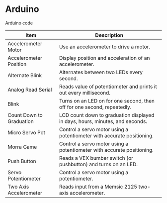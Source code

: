 Arduino
=======

Arduino code

<table>
<thead>
<tr>
<th>Item</th>
<th>Description</th>
</tr>
</thead>
<tbody>
<tr>
<td>Accelerometer Motor</td>
<td>Use an accelerometer to drive a motor.</td>
</tr>
<tr>
<td>Accelerometer Position</td>
<td>Display position and acceleration of an accelerometer.</td>
</tr>
<tr>
<td>Alternate Blink</td>
<td>Alternates between two LEDs every second.</td>
</tr>
<tr>
<td>Analog Read Serial</td>
<td>Reads value of potentiometer and prints it out every millisecond.</td>
</tr>
<tr>
<td>Blink</td>
<td>Turns on an LED on for one second, then off for one second, repeatedly.</td>
</tr>
<tr>
<td>Count Down to Graduation</td>
<td>LCD count down to graduation displayed in days, hours, minutes, and seconds.</td>
</tr>
<tr>
<td>Micro Servo Pot</td>
<td>Control a servo motor using a potentiometer with accurate positioning.</td>
</tr>
<tr>
<td>Morra Game</td>
<td>Control a servo motor using a potentiometer with accurate positioning.</td>
</tr>
<tr>
<td>Push Button</td>
<td>Reads a VEX bumber switch (or pushbutton) and turns on an LED.</td>
</tr>
<tr>
<td>Servo Potentiometer</td>
<td>Control a servo motor using a potentiometer.</td>
</tr>
<tr>
<td>Two Axis Accelerometer</td>
<td>Reads input from a Memsic 2125 two-axis accelerometer.</td>
</tr>
</tbody>
</table>
